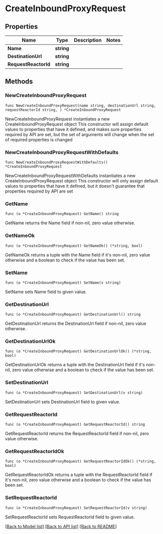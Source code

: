 # CreateInboundProxyRequest

## Properties

Name | Type | Description | Notes
------------ | ------------- | ------------- | -------------
**Name** | **string** |  | 
**DestinationUrl** | **string** |  | 
**RequestReactorId** | **string** |  | 

## Methods

### NewCreateInboundProxyRequest

`func NewCreateInboundProxyRequest(name string, destinationUrl string, requestReactorId string, ) *CreateInboundProxyRequest`

NewCreateInboundProxyRequest instantiates a new CreateInboundProxyRequest object
This constructor will assign default values to properties that have it defined,
and makes sure properties required by API are set, but the set of arguments
will change when the set of required properties is changed

### NewCreateInboundProxyRequestWithDefaults

`func NewCreateInboundProxyRequestWithDefaults() *CreateInboundProxyRequest`

NewCreateInboundProxyRequestWithDefaults instantiates a new CreateInboundProxyRequest object
This constructor will only assign default values to properties that have it defined,
but it doesn't guarantee that properties required by API are set

### GetName

`func (o *CreateInboundProxyRequest) GetName() string`

GetName returns the Name field if non-nil, zero value otherwise.

### GetNameOk

`func (o *CreateInboundProxyRequest) GetNameOk() (*string, bool)`

GetNameOk returns a tuple with the Name field if it's non-nil, zero value otherwise
and a boolean to check if the value has been set.

### SetName

`func (o *CreateInboundProxyRequest) SetName(v string)`

SetName sets Name field to given value.


### GetDestinationUrl

`func (o *CreateInboundProxyRequest) GetDestinationUrl() string`

GetDestinationUrl returns the DestinationUrl field if non-nil, zero value otherwise.

### GetDestinationUrlOk

`func (o *CreateInboundProxyRequest) GetDestinationUrlOk() (*string, bool)`

GetDestinationUrlOk returns a tuple with the DestinationUrl field if it's non-nil, zero value otherwise
and a boolean to check if the value has been set.

### SetDestinationUrl

`func (o *CreateInboundProxyRequest) SetDestinationUrl(v string)`

SetDestinationUrl sets DestinationUrl field to given value.


### GetRequestReactorId

`func (o *CreateInboundProxyRequest) GetRequestReactorId() string`

GetRequestReactorId returns the RequestReactorId field if non-nil, zero value otherwise.

### GetRequestReactorIdOk

`func (o *CreateInboundProxyRequest) GetRequestReactorIdOk() (*string, bool)`

GetRequestReactorIdOk returns a tuple with the RequestReactorId field if it's non-nil, zero value otherwise
and a boolean to check if the value has been set.

### SetRequestReactorId

`func (o *CreateInboundProxyRequest) SetRequestReactorId(v string)`

SetRequestReactorId sets RequestReactorId field to given value.



[[Back to Model list]](../README.md#documentation-for-models) [[Back to API list]](../README.md#documentation-for-api-endpoints) [[Back to README]](../README.md)


